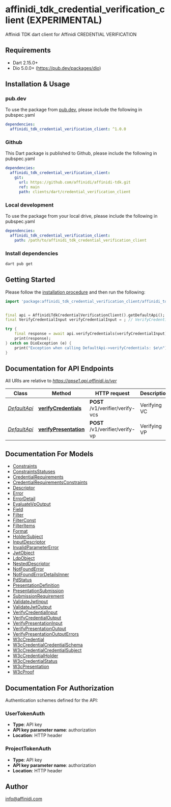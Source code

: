 # affinidi_tdk_credential_verification_client (EXPERIMENTAL)

Affinidi TDK dart client for Affinidi CREDENTIAL VERIFICATION


## Requirements

* Dart 2.15.0+
* Dio 5.0.0+ (https://pub.dev/packages/dio)

## Installation & Usage

### pub.dev
To use the package from [pub.dev](https://pub.dev), please include the following in pubspec.yaml
```yaml
dependencies:
  affinidi_tdk_credential_verification_client: ^1.0.0
```

### Github
This Dart package is published to Github, please include the following in pubspec.yaml
```yaml
dependencies:
  affinidi_tdk_credential_verification_client:
    git:
      url: https://github.com/affinidi/affinidi-tdk.git
      ref: main
      path: clients/dart/credential_verification_client
```

### Local development
To use the package from your local drive, please include the following in pubspec.yaml
```yaml
dependencies:
  affinidi_tdk_credential_verification_client:
    path: /path/to/affinidi_tdk_credential_verification_client
```

### Install dependencies

```bash
dart pub get
```

## Getting Started

Please follow the [installation procedure](#installation--usage) and then run the following:

```dart
import 'package:affinidi_tdk_credential_verification_client/affinidi_tdk_credential_verification_client.dart';


final api = AffinidiTdkCredentialVerificationClient().getDefaultApi();
final VerifyCredentialInput verifyCredentialInput = ; // VerifyCredentialInput | VerifyCredentials

try {
    final response = await api.verifyCredentials(verifyCredentialInput);
    print(response);
} catch on DioException (e) {
    print("Exception when calling DefaultApi->verifyCredentials: $e\n");
}

```

## Documentation for API Endpoints

All URIs are relative to *https://apse1.api.affinidi.io/ver*

Class | Method | HTTP request | Description
------------ | ------------- | ------------- | -------------
[*DefaultApi*](doc/DefaultApi.md) | [**verifyCredentials**](doc/DefaultApi.md#verifycredentials) | **POST** /v1/verifier/verify-vcs | Verifying VC
[*DefaultApi*](doc/DefaultApi.md) | [**verifyPresentation**](doc/DefaultApi.md#verifypresentation) | **POST** /v1/verifier/verify-vp | Verifying VP


## Documentation For Models

 - [Constraints](doc/Constraints.md)
 - [ConstraintsStatuses](doc/ConstraintsStatuses.md)
 - [CredentialRequirements](doc/CredentialRequirements.md)
 - [CredentialRequirementsConstraints](doc/CredentialRequirementsConstraints.md)
 - [Descriptor](doc/Descriptor.md)
 - [Error](doc/Error.md)
 - [ErrorDetail](doc/ErrorDetail.md)
 - [EvaluateVpOutput](doc/EvaluateVpOutput.md)
 - [Field](doc/Field.md)
 - [Filter](doc/Filter.md)
 - [FilterConst](doc/FilterConst.md)
 - [FilterItems](doc/FilterItems.md)
 - [Format](doc/Format.md)
 - [HolderSubject](doc/HolderSubject.md)
 - [InputDescriptor](doc/InputDescriptor.md)
 - [InvalidParameterError](doc/InvalidParameterError.md)
 - [JwtObject](doc/JwtObject.md)
 - [LdpObject](doc/LdpObject.md)
 - [NestedDescriptor](doc/NestedDescriptor.md)
 - [NotFoundError](doc/NotFoundError.md)
 - [NotFoundErrorDetailsInner](doc/NotFoundErrorDetailsInner.md)
 - [PdStatus](doc/PdStatus.md)
 - [PresentationDefinition](doc/PresentationDefinition.md)
 - [PresentationSubmission](doc/PresentationSubmission.md)
 - [SubmissionRequirement](doc/SubmissionRequirement.md)
 - [ValidateJwtInput](doc/ValidateJwtInput.md)
 - [ValidateJwtOutput](doc/ValidateJwtOutput.md)
 - [VerifyCredentialInput](doc/VerifyCredentialInput.md)
 - [VerifyCredentialOutput](doc/VerifyCredentialOutput.md)
 - [VerifyPresentationInput](doc/VerifyPresentationInput.md)
 - [VerifyPresentationOutput](doc/VerifyPresentationOutput.md)
 - [VerifyPresentationOutputErrors](doc/VerifyPresentationOutputErrors.md)
 - [W3cCredential](doc/W3cCredential.md)
 - [W3cCredentialCredentialSchema](doc/W3cCredentialCredentialSchema.md)
 - [W3cCredentialCredentialSubject](doc/W3cCredentialCredentialSubject.md)
 - [W3cCredentialHolder](doc/W3cCredentialHolder.md)
 - [W3cCredentialStatus](doc/W3cCredentialStatus.md)
 - [W3cPresentation](doc/W3cPresentation.md)
 - [W3cProof](doc/W3cProof.md)


## Documentation For Authorization


Authentication schemes defined for the API:
### UserTokenAuth

- **Type**: API key
- **API key parameter name**: authorization
- **Location**: HTTP header

### ProjectTokenAuth

- **Type**: API key
- **API key parameter name**: authorization
- **Location**: HTTP header


## Author

info@affinidi.com

